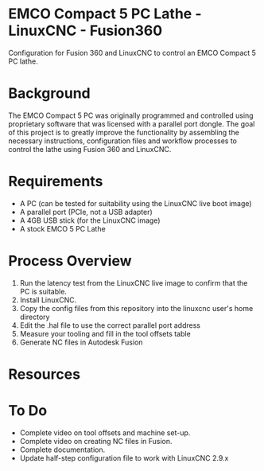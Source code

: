 # EMCO Compact 5 PC Lathe - LinuxCNC - Fusion360
Configuration for Fusion 360 and LinuxCNC to control an EMCO Compact 5 PC lathe.

# Background
The EMCO Compact 5 PC was originally programmed and controlled using proprietary software that was licensed with a parallel port dongle. The goal of this project is to greatly improve the functionality by assembling the necessary instructions, configuration files and workflow processes to control the lathe using Fusion 360 and LinuxCNC.

# Requirements
- A PC (can be tested for suitability using the LinuxCNC live boot image)
- A parallel port (PCIe, not a USB adapter)
- A 4GB USB stick (for the LinuxCNC image)
- A stock EMCO 5 PC Lathe

# Process Overview
1. Run the latency test from the LinuxCNC live image to confirm that the PC is suitable.
2. Install LinuxCNC.
3. Copy the config files from this repository into the linuxcnc user's home directory
4. Edit the .hal file to use the correct parallel port address
5. Measure your tooling and fill in the tool offsets table
6. Generate NC files in Autodesk Fusion

# Resources

# To Do
- Complete video on tool offsets and machine set-up.
- Complete video on creating NC files in Fusion.
- Complete documentation.
- Update half-step configuration file to work with LinuxCNC 2.9.x

